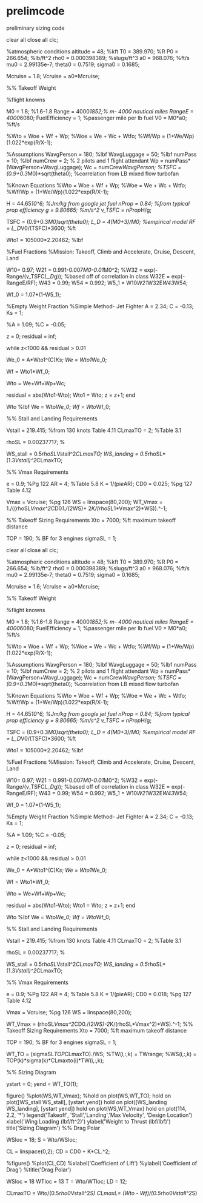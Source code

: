 # prelimcode
preliminary sizing code

clear all
close all
clc;

%atmospheric conditions
altitude = 48; %kft
T0 = 389.970; %R
P0 = 266.654; %lb/ft^2
rho0 = 0.000398389; %slugs/ft^3
a0 = 968.076; %ft/s
mu0 = 2.99135e-7; 
theta0 = 0.7519;
sigma0 =   0.1685;

Mcruise = 1.8;
Vcruise = a0*Mcruise;

%% Takeoff Weight

%flight knowns

M0 = 1.8; %1.6-1.8
Range = 4000*1852;% m- 4000 nautical miles
RangeE = 4000*6080;
FuelEfficiency = 1; %passenger mile per lb fuel
V0 = M0*a0; %ft/s

%Wto = Woe + Wf + Wp;
%Woe = We + Wc + Wtfo;
%Wf/Wp = (1+We/Wp)(1.022*exp(R/X-1);

%Assumptions
WavgPerson = 180; %lbf
WavgLuggage = 50; %lbf
numPass = 10; %lbf
numCrew = 2; % 2 pilots and 1 flight attendant
Wp = numPass*(WavgPerson+WavgLuggage);
Wc = numCrew*WavgPerson;
%TSFC = (0.9+0.3*M0)*sqrt(theta0); %correlation from LB mixed flow turbofan



%Known Equations
%Wto = Woe + Wf + Wp;
%Woe = We + Wc + Wtfo;
%Wf/Wp = (1+We/Wp)(1.022*exp(R/X-1);


H = 44.65*10^6; %Jm/kg from google jet fuel
nProp = 0.84; %from typical prop efficiency
g = 9.80665; %m/s^2
v_TSFC = nProp*H/g; 


TSFC = (0.9+0.3*M0)*sqrt(theta0);
L_D = 4*(M0+3)/M0; %empirical model
RF = L_D*V0/(TSFC)*3600; %ft

Wto1 = 105000*2.20462; %lbf

%Fuel Fractions
%Mission: Takeoff, Climb and Accelerate, Cruise, Descent, Land

W10= 0.97;
W21 = 0.991-0.007*M0-0.01*M0^2;
%W32 = exp(-Range/(v_TSFC*L_D*g)); %based off of correlation in class
W32E = exp(-RangeE/RF);
W43 = 0.99;
W54 = 0.992;
W5_1 = W10*W21*W32E*W43*W54;

Wf_0 = 1.07*(1-W5_1);

%Empty Weight Fraction
%Simple Method- Jet Fighter
A = 2.34;
C = -0.13;
Ks = 1;


%A = 1.09;
%C = -0.05;

z = 0;
residual = inf;



while z<1000 && residual > 0.01

We_0 = A*Wto1^(C)*Ks;
We = Wto1*We_0;

Wf = Wto1*Wf_0;

Wto = We+Wf+Wp+Wc;

residual = abs(Wto1-Wto);
Wto1 = Wto;
z = z+1;
end 


Wto %lbf
We = Wto*We_0;
Wf = Wto*Wf_0;


%% Stall and Landing Requirements

Vstall = 219.415; %from 130 knots  Table 4.11
CLmaxTO = 2; %Table 3.1

rhoSL = 0.00237717; %

WS_stall = 0.5*rhoSL*Vstall^2*CLmaxTO;
WS_landing = 0.5*rhoSL*(1.3*Vstall)^2*CLmaxTO;



%% Vmax Requirements

e = 0.9; %Pg 122
AR = 4; %Table 5.8
K = 1/(pi*e*AR);
CD0 = 0.025; %pg 127 Table 4.12

Vmax = Vcruise; %pg 126
WS = linspace(80,200);
WT_Vmax = 1./((rhoSL*Vmax^2*CD0*1./(2*WS)+ 2*K/(rhoSL*1*Vmax^2)*WS)).^-1;

%% Takeoff Sizing Requirements
Xto = 7000; %ft maximum takeoff distance

TOP = 190; % BF for 3 engines
sigmaSL = 1;

clear all
close all
clc;

%atmospheric conditions
altitude = 48; %kft
T0 = 389.970; %R
P0 = 266.654; %lb/ft^2
rho0 = 0.000398389; %slugs/ft^3
a0 = 968.076; %ft/s
mu0 = 2.99135e-7; 
theta0 = 0.7519;
sigma0 =   0.1685;

Mcruise = 1.6;
Vcruise = a0*Mcruise;

%% Takeoff Weight

%flight knowns

M0 = 1.8; %1.6-1.8
Range = 4000*1852;% m- 4000 nautical miles
RangeE = 4000*6080;
FuelEfficiency = 1; %passenger mile per lb fuel
V0 = M0*a0; %ft/s

%Wto = Woe + Wf + Wp;
%Woe = We + Wc + Wtfo;
%Wf/Wp = (1+We/Wp)(1.022*exp(R/X-1);

%Assumptions
WavgPerson = 180; %lbf
WavgLuggage = 50; %lbf
numPass = 10; %lbf
numCrew = 2; % 2 pilots and 1 flight attendant
Wp = numPass*(WavgPerson+WavgLuggage);
Wc = numCrew*WavgPerson;
%TSFC = (0.9+0.3*M0)*sqrt(theta0); %correlation from LB mixed flow turbofan



%Known Equations
%Wto = Woe + Wf + Wp;
%Woe = We + Wc + Wtfo;
%Wf/Wp = (1+We/Wp)(1.022*exp(R/X-1);


H = 44.65*10^6; %Jm/kg from google jet fuel
nProp = 0.84; %from typical prop efficiency
g = 9.80665; %m/s^2
v_TSFC = nProp*H/g; 


TSFC = (0.9+0.3*M0)*sqrt(theta0);
L_D = 4*(M0+3)/M0; %empirical model
RF = L_D*V0/(TSFC)*3600; %ft

Wto1 = 105000*2.20462; %lbf

%Fuel Fractions
%Mission: Takeoff, Climb and Accelerate, Cruise, Descent, Land

W10= 0.97;
W21 = 0.991-0.007*M0-0.01*M0^2;
%W32 = exp(-Range/(v_TSFC*L_D*g)); %based off of correlation in class
W32E = exp(-RangeE/RF);
W43 = 0.99;
W54 = 0.992;
W5_1 = W10*W21*W32E*W43*W54;

Wf_0 = 1.07*(1-W5_1);

%Empty Weight Fraction
%Simple Method- Jet Fighter
A = 2.34;
C = -0.13;
Ks = 1;


%A = 1.09;
%C = -0.05;

z = 0;
residual = inf;



while z<1000 && residual > 0.01

We_0 = A*Wto1^(C)*Ks;
We = Wto1*We_0;

Wf = Wto1*Wf_0;

Wto = We+Wf+Wp+Wc;

residual = abs(Wto1-Wto);
Wto1 = Wto;
z = z+1;
end 


Wto %lbf
We = Wto*We_0;
Wf = Wto*Wf_0;


%% Stall and Landing Requirements

Vstall = 219.415; %from 130 knots  Table 4.11
CLmaxTO = 2; %Table 3.1

rhoSL = 0.00237717; %

WS_stall = 0.5*rhoSL*Vstall^2*CLmaxTO;
WS_landing = 0.5*rhoSL*(1.3*Vstall)^2*CLmaxTO;



%% Vmax Requirements

e = 0.9; %Pg 122
AR = 4; %Table 5.8
K = 1/(pi*e*AR);
CD0 = 0.018; %pg 127 Table 4.12


Vmax = Vcruise; %pg 126
WS = linspace(80,200);

WT_Vmax = (rhoSL*Vmax^2*CD0./(2*WS)-2*K/(rhoSL*Vmax^2)*WS).^-1;
%% Takeoff Sizing Requirements
Xto = 7000; %ft maximum takeoff distance

TOP = 190; % BF for 3 engines
sigmaSL = 1;

WT_TO = (sigmaSL*TOP*CLmaxTO)./WS;
%TW(i,:,k) = TWrange;
%WS(i,:,k) = TOP(k)*sigma(k)*CLmaxto(i)*TW(i,:,k);



%% Sizing Diagram

ystart = 0;
yend  = WT_TO(1);

figure()
%plot(WS,WT_Vmax);
%hold on
plot(WS,WT_TO);
hold on
plot([WS_stall WS_stall], [ystart yend])
hold on
plot([WS_landing WS_landing], [ystart yend])
hold on
plot(WS,WT_Vmax)
hold on
plot(114, 2.2, '*')
legend('Takeoff', 'Stall','Landing','Max Velocity', 'Design Location')
xlabel('Wing Loading (lbf/ft^2)')
ylabel('Weight to Thrust (lbf/lbf)')
title('Sizing Diagram')
%% Drag Polar

WSloc = 18;
S = Wto/WSloc;

CL = linspace(0,2);
CD = CD0 + K*CL.^2;

%figure()
%plot(CL,CD)
%xlabel('Coefficient of Lift')
%ylabel('Coefficient of Drag')
%title('Drag Polar')

WSloc = 18 
WTloc = 13
T = Wto/WTloc;
LD = 12;

CLmaxTO = Wto/(0.5*rho0*Vstall^2*S)
CLmaxL= (Wto - Wf)/(0.5*rho0*Vstall^2*S)

